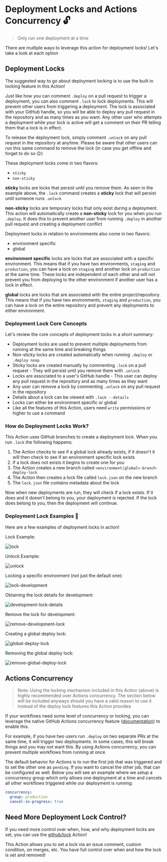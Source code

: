 # Deployment Locks and Actions Concurrency 🔓

> Only run one deployment at a time

There are multiple ways to leverage this action for deployment locks! Let's take a look at each option

## Deployment Locks

The suggested way to go about deployment locking is to use the built in locking feature in this Action!

Just like how you can comment `.deploy` on a pull request to trigger a deployment, you can also comment `.lock` to lock deployments. This will prevent other users from triggering a deployment. The lock is associated with your GitHub handle, so you will be able to deploy any pull request in the repository and as many times as you want. Any other user who attempts a deployment while your lock is active will get a comment on their PR telling them that a lock is in effect.

To release the deployment lock, simply comment `.unlock` on any pull request in the repository at anytime. Please be aware that other users can run this same command to remove the lock (in case you get offline and forget to do so 😉)

These deployment locks come in two flavors:

- `sticky`
- `non-sticky`

**sticky** locks are locks that persist until you remove them. As seen in the example above, the `.lock` command creates a **sticky** lock that will persist until someone runs `.unlock`

**non-sticky** locks are temporary locks that only exist during a deployment. This action will automatically create a **non-sticky** lock for you when you run `.deploy`. It does this to prevent another user from running `.deploy` in another pull request and creating a deployment conflict

Deployment locks in relation to environments also come in two flavors:

- environment specific
- global

**environment specific** locks are locks that are associated with a specific environment. This means that if you have two environments, `staging` and `production`, you can have a lock on `staging` and another lock on `production` at the same time. These locks are independent of each other and will not prevent you from deploying to the other environment if another user has a lock in effect.

**global** locks are locks that are associated with the entire project/repository. This means that if you have two environments, `staging` and `production`, you can have a lock on the entire repository and prevent any deployments to either environment.

### Deployment Lock Core Concepts

Let's review the core concepts of deployment locks in a short summary:

- Deployment locks are used to prevent multiple deployments from running at the same time and breaking things
- Non-sticky locks are created automatically when running `.deploy` or `.deploy noop`
- Sticky locks are created manually by commenting `.lock` on a pull request - They will persist until you remove them with `.unlock`
- Locks are associated to a user's GitHub handle - This user can deploy any pull request in the repository and as many times as they want
- Any user can remove a lock by commenting `.unlock` on any pull request in the repository
- Details about a lock can be viewed with `.lock --details`
- Locks can either be environment specific or global
- Like all the features of this Action, users need `write` permissions or higher to use a command

### How do Deployment Locks Work?

This Action uses GitHub branches to create a deployment lock. When you run `.lock` the following happens:

1. The Action checks to see if a global lock already exists, if it doesn't it will then check to see if an environment specific lock exists
2. If a lock does not exists it begins to create one for you
3. The Action creates a new branch called `<environment|global>-branch-deploy-lock`
4. The Action then creates a lock file called `lock.json` on the new branch
5. The `lock.json` file contains metadata about the lock

Now when new deployments are run, they will check if a lock exists. If it does and it doesn't belong to you, your deployment is rejected. If the lock does belong to you, then the deployment will continue.

### Deployment Lock Examples 📸

Here are a few examples of deployment locks in action!

Lock Example:

![lock](https://user-images.githubusercontent.com/23362539/224514302-f26c9142-6b80-4007-a7b4-1d4236f472f3.png)

Unlock Example:

![unlock](https://user-images.githubusercontent.com/23362539/224514330-c9951a9e-a571-4f16-bdd5-2f636185ad5a.png)

Locking a specific environment (not just the default one):

![lock-development](https://user-images.githubusercontent.com/23362539/224514369-51956c50-1ea5-4287-a8f5-772daf9931a1.png)

Obtaining the lock details for development:

![development-lock-details](https://user-images.githubusercontent.com/23362539/224514399-63fdbab1-6d49-4d02-8ac7-935fcb10cde5.png)

Remove the lock for development:

![remove-development-lock](https://user-images.githubusercontent.com/23362539/224514423-81d31af4-9243-42dc-8052-8c3436b28760.png)

Creating a global deploy lock:

![global-deploy-lock](https://user-images.githubusercontent.com/23362539/224514460-79dcd943-0b23-42b7-928f-a25b036a0c45.png)

Removing the global deploy lock:

![remove-global-deploy-lock](https://user-images.githubusercontent.com/23362539/224514485-e60605fd-0918-466e-9aab-7597fa32e7d9.png)

## Actions Concurrency

> Note: Using the locking mechanism included in this Action (above) is highly recommended over Actions concurrency. The section below will be included anyways should you have a valid reason to use it instead of the deploy lock features this Action provides

If your workflows need some level of concurrency or locking, you can leverage the native GitHub Actions concurrency feature ([documentation](https://docs.github.com/en/actions/using-jobs/using-concurrency)) to enable this.

For example, if you have two users run `.deploy` on two separate PRs at the same time, it will trigger two deployments. In some cases, this will break things and you may not want this. By using Actions concurrency, you can prevent multiple workflows from running at once

The default behavior for Actions is to run the first job that was triggered and to set the other one as `pending`. If you want to cancel the other job, that can be configured as well. Below you will see an example where we setup a concurrency group which only allows one deployment at a time and cancels all other workflows triggered while our deployment is running:

```yaml
concurrency: 
  group: production
  cancel-in-progress: true
```

## Need More Deployment Lock Control?

If you need more control over when, how, and why deployment locks are set, you can use the [github/lock](https://github.com/github/lock) Action!

This Action allows you to set a lock via an issue comment, custom condition, on merges, etc. You have full control over when and how the lock is set and removed!
